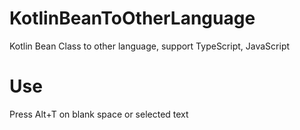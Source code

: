 # KotlinBeanToOtherLanguage
Kotlin Bean Class to other language, support TypeScript, JavaScript

# Use
Press Alt+T on blank space or selected text